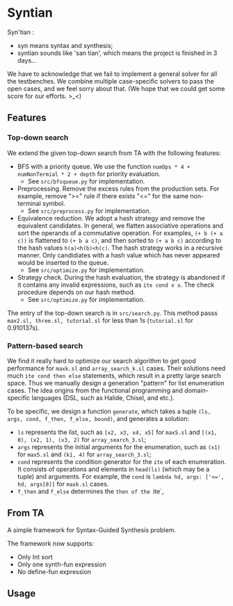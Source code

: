 # Syntian

Syn'tian :
* syn means syntax and synthesis;
* syntian sounds like 'san tian', which means the project is finished in 3 days...

We have to acknowledge that we fail to implement a general solver for all the testbenches. We combine multiple case-specific solvers to pass the open cases, and we feel sorry about that. (We hope that we could get some score for our efforts. >_<)

## Features

### Top-down search
We extend the given top-down search from TA with the following features:
* BFS with a priority queue. We use the function `numOps * 4 + numNonTermial * 2 + depth` for priority evaluation. 
  * See `src/bfsqueue.py` for implementation.
* Preprocessing. Remove the excess rules from the production sets. For example, remove ">=" rule if there exists "<=" for the same non-terminal symbol.
  * See `src/preprocess.py` for implementation.
* Equivalence reduction. We adopt a hash strategy and remove the equivalent candidates. In general, we flatten associative operations and sort the operands of a commutative operation. For examples, `(+ b (+ a c))` is flattened to `(+ b a c)`, and then sorted to `(+ a b c)` according to the hash values `h(a)<h(b)<h(c)`. The hash strategy works in a recursive manner. Only candidiates with a hash value which has never appeared would be inserted to the queue.
  * See `src/optimize.py` for implementation.
* Strategy check. During the hash evaluation, the strategy is abandoned if it contains any invalid expressions, such as `ite cond x x`. The check procedure depends on our hash method.
  * See `src/optimize.py` for implementation.

The entry of the top-down search is in `src/search.py`. This method passs `max2.sl, three.sl, tutorial.sl` for less than 1s (`tutorial.sl` for 0.910137s).
### Pattern-based search

We find it really hard to optimize our search algorithm to get good performance for `maxk.sl` and `array_search_k.sl` cases. Their solutions need much `ite cond then else` statements, which result in a pretty large search space. Thus we manually design a generation "pattern" for list enumeration cases. The idea origins from the functional programming and domain-specific languages (DSL, such as Halide, Chisel, and etc.).

To be specific, we design a function `generate`, which takes a tuple `(ls, args, cond, f_then, f_else, bound)`, and generates a solution:
* `ls` represents the list, such as `[x2, x3, x4, x5]` for `max5.sl` and `[(x1, 0), (x2, 1), (x3, 2)` for `array_search_3.sl`;
* `args` represents the initial arguments for the enumeration, such as `(x1)` for `max5.sl` and `(k1, 4)` for `array_search_3.sl`;
* `cond` represents the condition generator for the `ite` of each enumeration. It consists of operations and elements in `head(ls)` (which may be a tuple) and arguments. For example, the `cond` is `lambda hd, args: ['<=', hd, args[0]]` for `maxk.sl` cases.
* `f_then` and `f_else` determines the `then of the `ite`, 

## From TA
A simple framework for Syntax-Guided Synthesis problem.

The framework now supports:
* Only Int sort
* Only one synth-fun expression
* No define-fun expression

## Usage
